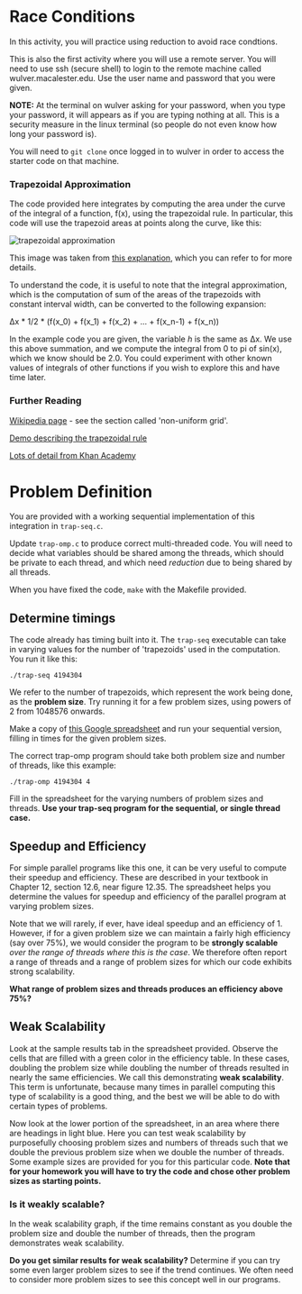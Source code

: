 # Race Conditions

In this activity, you will practice using reduction to avoid race condtions.

This is also the first activity where you will use a remote server. You will
need to use ssh (secure shell) to login to the remote machine called
wulver.macalester.edu. Use the user name and password that you were given.

**NOTE:** At the terminal on wulver asking for your password, when you type your
password, it will appears as if you are typing nothing at all. This is a
security measure in the linux terminal (so people do not even know how long your
password is).

You will need to `git clone` once logged in to wulver in order to access the
starter code on that machine.

### Trapezoidal Approximation

The code provided here integrates by computing the area under the curve of the
integral of a function, f(x), using the trapezoidal rule. In particular, this
code will use the trapezoid areas at points along the curve, like this:

![trapezoidal approximation](.img/trapezoidal-rule-multiple-bins.png)

This image was taken from [this
explanation](https://chemicalstatistician.wordpress.com/2013/12/14/conceptual-foundations-and-illustrative-examples-of-trapezoidal-integration-in-r/),
which you can refer to for more details.

To understand the code, it is useful to note that the integral approximation,
which is the computation of sum of the areas of the trapezoids with constant
interval width, can be converted to the following expansion:

 ∆x * 1/2 * (f(x_0) + f(x_1) + f(x_2) + ... + f(x_n-1) + f(x_n))

In the example code you are given, the variable *h* is the same as ∆x. We use
this above summation, and we compute the integral from 0 to pi of sin(x), which
we know should be 2.0. You could experiment with other known values of integrals
of other functions if you wish to explore this and have time later.

### Further Reading

[Wikipedia page](https://en.wikipedia.org/wiki/Trapezoidal_rule) - see the
section called 'non-uniform grid'.

[Demo describing the trapezoidal
rule](http://www.math.umd.edu/~jmr/141/SimpsonDemo.html)

[Lots of detail from Khan
Academy](https://www.khanacademy.org/math/calculus-home/integration-calc/trapezoidal-rule-calc/v/rectangular-and-trapezoidal-riemann-approximations)

# Problem Definition

You are provided with a working sequential implementation of this integration in
`trap-seq.c`.

Update `trap-omp.c` to produce correct multi-threaded code.
You will need to decide what variables should be shared among the threads, which
should be private to each thread, and which need *reduction* due to being shared
by all threads.

When you have fixed the code, `make` with the Makefile provided.

## Determine timings

The code already has timing built into it. The `trap-seq` executable can take in
varying values for the number of 'trapezoids' used in the computation. You run
it like this:

    ./trap-seq 4194304
    
We refer to the number of trapezoids, which represent the work being done, as
the **problem size**. Try running it for a few problem sizes, using powers of 2
from 1048576 onwards.

Make a copy of [this Google spreadsheet](
https://docs.google.com/spreadsheets/d/1kzkEGSDk4FfLXiZwJDmdKm7Vg8avY5MLkxJx3q4y75s/edit?usp=sharing)
and run your sequential version, filling in times for the given problem sizes.


The correct trap-omp program should take both problem size and number of
threads, like this example:

    ./trap-omp 4194304 4

Fill in the spreadsheet for the varying numbers of problem sizes and threads.
**Use your trap-seq program for the sequential, or single thread case.**

## Speedup and Efficiency

For simple parallel programs like this one, it can be very useful to compute
their speedup and efficiency. These are described in your textbook in Chapter
12, section 12.6, near figure 12.35. The spreadsheet helps you determine the
values for speedup and efficiency of the parallel program at varying problem
sizes.

Note that we will rarely, if ever, have ideal speedup and an efficiency of 1.
However, if for a given problem size we can maintain a fairly high efficiency
(say over 75%), we would consider the program to be **strongly scalable** *over
the range of threads where this is the case*. We therefore often report a range
of threads and a range of problem sizes for which our code exhibits strong
scalability. 

**What range of problem sizes and threads produces an efficiency above 75%?**

## Weak Scalability

Look at the sample results tab in the spreadsheet provided. Observe the cells
that are filled with a green color in the efficiency table. In these cases,
doubling the problem size while doubling the number of threads resulted in
nearly the same efficiencies. We call this demonstrating **weak scalability**.
This term is unfortunate, because many times in parallel computing this type of
scalability is a good thing, and the best we will be able to do with certain
types of problems.

Now look at the lower portion of the spreadsheet, in an area where there are
headings in light blue. Here you can test weak scalability by purposefully
choosing problem sizes and numbers of threads such that we double the previous
problem size when we double the number of threads. Some example sizes are
provided for you for this particular code. **Note that for your homework you
will have to try the code and chose other problem sizes as starting points.**

### Is it weakly scalable?

In the weak scalability graph, if the time remains constant as you double the
problem size and double the number of threads, then the program demonstrates
weak scalability.

**Do you get similar results for weak scalability?** Determine if you can try
some even larger problem sizes to see if the trend continues. We often need to
consider more problem sizes to see this concept well in our programs.

